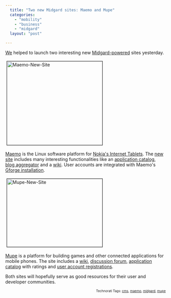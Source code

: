 ```yaml
---
  title: "Two new Midgard sites: Maemo and Mupe"
  categories: 
    - "mobility"
    - "business"
    - "midgard"
  layout: "post"

---
```

<a href="http://www.nemein.com/">We</a> helped to launch two interesting new <a href="http://www.midgard-project.org/">Midgard-powered</a> sites yesterday.

<img src="https://s3.eu-central-1.amazonaws.com/bergie-iki-fi/maemo-new-site.jpg" height="263" width="300" border="1" hspace="4" vspace="4" alt="Maemo-New-Site" /><span style="font-size:0pt;">

</span><a href="http://maemo.org/">Maemo</a> is the Linux software platform for <a href="http://www.nokiausa.com/internettablet">Nokia's Internet Tablets</a>. The <a href="http://maemo.org/news/view/new_maemo_website-and_this_is_just_the_beginning.html">new site</a> includes many interesting functionalities like an <a href="http://maemo.org/downloads/">application catalog</a>, <a href="http://maemo.org/news/planet-maemo/">blog aggregator</a> and a <a href="http://maemo.org/community/wiki/">wiki</a>. User accounts are integrated with Maemo's <a href="http://garage.maemo.org/">Gforge installation</a>.

<img src="https://s3.eu-central-1.amazonaws.com/bergie-iki-fi/mupe-new-site.jpg" height="214" width="300" border="1" hspace="4" vspace="4" alt="Mupe-New-Site" /><span style="font-size:0pt;">

</span><a href="http://www.mupe.net/">Mupe</a> is a platform for building games and other connected applications for mobile phones. The site includes a <a href="http://www.mupe.net/wiki/">wiki</a>, <a href="http://www.mupe.net/forum/">discussion forum</a>, <a href="http://www.mupe.net/applications/">application catalog</a> with ratings and <a href="http://www.mupe.net/mymupe/register/user.html">user account registrations</a>.

Both sites will hopefully serve as good resources for their user and developer communities.
<p style="text-align:right;font-size:10px;">Technorati Tags: <a href="http://www.technorati.com/tag/cms" rel="tag">cms</a>, <a href="http://www.technorati.com/tag/maemo" rel="tag">maemo</a>, <a href="http://www.technorati.com/tag/midgard" rel="tag">midgard</a>, <a href="http://www.technorati.com/tag/mupe" rel="tag">mupe</a></p>
